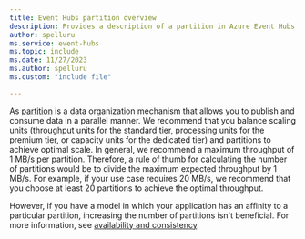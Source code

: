 ```yaml
---
title: Event Hubs partition overview
description: Provides a description of a partition in Azure Event Hubs. 
author: spelluru
ms.service: event-hubs
ms.topic: include
ms.date: 11/27/2023
ms.author: spelluru
ms.custom: "include file"

---
```


As [partition](../event-hubs-features.md#partitions) is a data organization mechanism that allows you to publish and consume data in a parallel manner. We recommend that you balance scaling units (throughput units for the standard tier, processing units for the premium tier, or capacity units for the dedicated tier) and partitions to achieve optimal scale. In general, we recommend a maximum throughput of 1 MB/s per partition. Therefore, a rule of thumb for calculating the number of partitions would be to divide the maximum expected throughput by 1 MB/s. For example, if your use case requires 20 MB/s, we recommend that you choose at least 20 partitions to achieve the optimal throughput.                             

However, if you have a model in which your application has an affinity to a particular partition, increasing the number of partitions isn't beneficial. For more information, see [availability and consistency](../event-hubs-availability-and-consistency.md).
